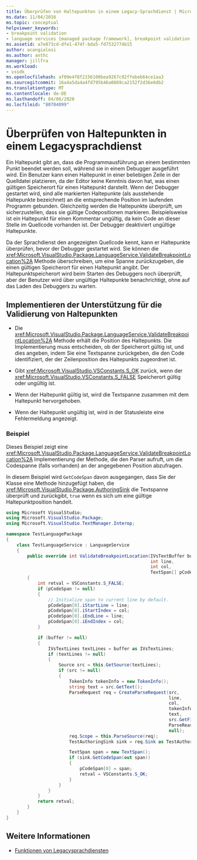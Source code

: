```yaml
---
title: Überprüfen von Haltepunkten in einem Legacy-Sprachdienst | Microsoft Docs
ms.date: 11/04/2016
ms.topic: conceptual
helpviewer_keywords:
- breakpoint validation
- language services [managed package framework], breakpoint validation
ms.assetid: a7e873cd-dfe1-474f-bda5-fd7532774b15
author: acangialosi
ms.author: anthc
manager: jillfra
ms.workload:
- vssdk
ms.openlocfilehash: af09e4f8f2156100bea9267c92ffebeb64ce1aa3
ms.sourcegitcommit: 16a4a5da4a4fd795b46a0869ca2152f2d36e6db2
ms.translationtype: MT
ms.contentlocale: de-DE
ms.lasthandoff: 04/06/2020
ms.locfileid: "80704099"
---
```

# <a name="validating-breakpoints-in-a-legacy-language-service"></a>Überprüfen von Haltepunkten in einem Legacysprachdienst
Ein Haltepunkt gibt an, dass die Programmausführung an einem bestimmten Punkt beendet werden soll, während sie in einem Debugger ausgeführt wird. Ein Benutzer kann einen Haltepunkt in einer beliebigen Zeile in der Quelldatei platzieren, da der Editor keine Kenntnis davon hat, was einen gültigen Speicherort für einen Haltepunkt darstellt. Wenn der Debugger gestartet wird, sind alle markierten Haltepunkte (als ausstehende Haltepunkte bezeichnet) an die entsprechende Position im laufenden Programm gebunden. Gleichzeitig werden die Haltepunkte überprüft, um sicherzustellen, dass sie gültige Codepositionen markieren. Beispielsweise ist ein Haltepunkt für einen Kommentar ungültig, da kein Code an dieser Stelle im Quellcode vorhanden ist. Der Debugger deaktiviert ungültige Haltepunkte.

 Da der Sprachdienst den angezeigten Quellcode kennt, kann er Haltepunkte überprüfen, bevor der Debugger gestartet wird. Sie können die <xref:Microsoft.VisualStudio.Package.LanguageService.ValidateBreakpointLocation%2A> Methode überschreiben, um eine Spanne zurückzugeben, die einen gültigen Speicherort für einen Haltepunkt angibt. Der Haltepunktspeicherort wird beim Starten des Debuggers noch überprüft, aber der Benutzer wird über ungültige Haltepunkte benachrichtigt, ohne auf das Laden des Debuggers zu warten.

## <a name="implementing-support-for-validating-breakpoints"></a>Implementieren der Unterstützung für die Validierung von Haltepunkten

- Die <xref:Microsoft.VisualStudio.Package.LanguageService.ValidateBreakpointLocation%2A> Methode erhält die Position des Haltepunkts. Die Implementierung muss entscheiden, ob der Speicherort gültig ist, und dies angeben, indem Sie eine Textspanne zurückgeben, die den Code identifiziert, der der Zeilenposition des Haltepunkts zugeordnet ist.

- Gibt <xref:Microsoft.VisualStudio.VSConstants.S_OK> zurück, wenn der <xref:Microsoft.VisualStudio.VSConstants.S_FALSE> Speicherort gültig oder ungültig ist.

- Wenn der Haltepunkt gültig ist, wird die Textspanne zusammen mit dem Haltepunkt hervorgehoben.

- Wenn der Haltepunkt ungültig ist, wird in der Statusleiste eine Fehlermeldung angezeigt.

### <a name="example"></a>Beispiel
 Dieses Beispiel zeigt eine <xref:Microsoft.VisualStudio.Package.LanguageService.ValidateBreakpointLocation%2A> Implementierung der Methode, die den Parser aufruft, um die Codespanne (falls vorhanden) an der angegebenen Position abzufragen.

 In diesem Beispiel wird `GetCodeSpan` davon ausgegangen, dass Sie der Klasse eine Methode hinzugefügt haben, die <xref:Microsoft.VisualStudio.Package.AuthoringSink> die Textspanne überprüft und zurückgibt, `true` wenn es sich um eine gültige Haltepunktposition handelt.

```csharp
using Microsoft VisualStudio;
using Microsoft.VisualStudio.Package;
using Microsoft.VisualStudio.TextManager.Interop;

namespace TestLanguagePackage
{
    class TestLanguageService : LanguageService
    {
        public override int ValidateBreakpointLocation(IVsTextBuffer buffer,
                                                       int line,
                                                       int col,
                                                       TextSpan[] pCodeSpan)
        {
            int retval = VSConstants.S_FALSE;
            if (pCodeSpan != null)
            {
                // Initialize span to current line by default.
                pCodeSpan[0].iStartLine = line;
                pCodeSpan[0].iStartIndex = col;
                pCodeSpan[0].iEndLine = line;
                pCodeSpan[0].iEndIndex = col;
            }

            if (buffer != null)
            {
                IVsTextLines textLines = buffer as IVsTextLines;
                if (textLines != null)
                {
                    Source src = this.GetSource(textLines);
                    if (src != null)
                    {
                        TokenInfo tokenInfo = new TokenInfo();
                        string text = src.GetText();
                        ParseRequest req = CreateParseRequest(src,
                                                              line,
                                                              col,
                                                              tokenInfo,
                                                              text,
                                                              src.GetFilePath(),
                                                              ParseReason.CodeSpan,
                                                              null);
                        req.Scope = this.ParseSource(req);
                        TestAuthoringSink sink = req.Sink as TestAuthoringSink;

                        TextSpan span = new TextSpan();
                        if (sink.GetCodeSpan(out span))
                        {
                            pCodeSpan[0] = span;
                            retval = VSConstants.S_OK;
                        }
                    }
                }
            }
            return retval;
        }
    }
}
```

## <a name="see-also"></a>Weitere Informationen
- [Funktionen von Legacysprachdiensten](../../extensibility/internals/legacy-language-service-features1.md)
